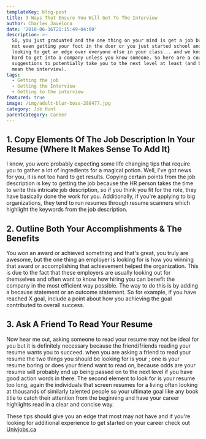 ```yaml
---
templateKey: blog-post
title: 3 Ways That Ensure You Will Get To The Interview
author: Charles Javelona
date: '2018-06-16T21:15:49-04:00'
description: >-
  SO, you just graduated and the one thing on your mind is get a job but you're
  not even getting your foot in the door or you just started school and you're
  looking to get an edge over everyone else in your class... and we know it is
  hard to get into a company unless you know someone. So here are a couple
  suggestions to potentially take you to the next level at least (and by that we
  mean the interview).
tags:
  - Getting the job
  - Getting the Interview
  - Getting to the interview
featured: true
image: /img/adult-blur-boss-288477.jpg
category: Job Hunt
parentcategory: Career
---
```

## **1. Copy Elements Of The Job Description In Your Resume (Where It Makes Sense To Add It)**

I know, you were probably expecting some life changing tips that require you to gather a lot of ingredients for a magical potion. Well, I've got news for you, it is not too hard to get results. Copying certain points from the job description is key to getting the job because the HR person takes the time to write this intricate job description, so if you think you fit for the role, they have basically done the work for you. Additionally, if you're applying to big organizations, they tend to run resumes through resume scanners which highlight the keywords from the job description.

## 2. Outline Both Your Accomplishments & The Benefits

You won an award or achieved something and that's great, you truly are awesome, but the one thing an employer is looking for is how you winning that award or accomplishing that achievement helped the organization. This is due to the fact that these employers are usually looking out for themselves and often want to know how hiring you can benefit the company in the most efficient way possible. The way to do this is by adding a because statement or an outcome statement. So for example, if you have reached X goal, include a point about how you achieving the goal contributed to overall success.

## 3. Ask A Friend To Read Your Resume

Now hear me out, asking someone to read your resume may not be ideal for you but it is definitely necessary because the friend/friends reading your resume wants you to succeed. when you are asking a friend to read your resume the two things you should be looking for is your ; one is your resume boring or does your friend want to read on, because odds are your resume will probably end up being passed on to the next level if you have good action words in there. The second element to look for is your resume too long, again the individuals that screen resumes for a living often looking at thousands of similarly talented people so your ultimate goal like any book title to catch their attention from the beginning and have your career highlights read in a clear and concise way. 

These tips should give you an edge that most may not have and if you're looking for additional experience to get started on your career check out [Univjobs.ca  ](https://univjobs.ca/join)
